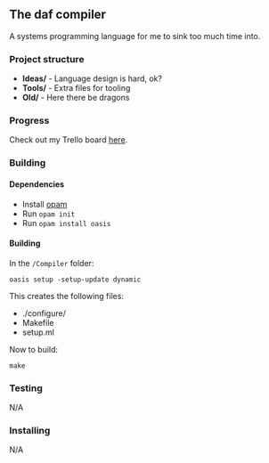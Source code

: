 ## The daf compiler
A systems programming language for me to sink too much time into.

### Project structure
 - **Ideas/** - Language design is hard, ok?
 - **Tools/** - Extra files for tooling
 - **Old/** - Here there be dragons

### Progress
Check out my Trello board [here](https://trello.com/b/bXCZLvBz "Daf trello board").

### Building
#### Dependencies

 - Install [opam](https://opam.ocaml.org/ "Opam website")
 - Run `opam init`
 - Run `opam install oasis`
#### Building
 In the `/Compiler` folder:
 ```
 oasis setup -setup-update dynamic
 ```
 This creates the following files:
 - ./configure/
 - Makefile
 - setup.ml 
  
  
 Now to build:
 ```
 make
 ```
 

### Testing
N/A

### Installing
N/A
